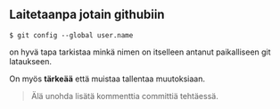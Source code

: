 ## Laitetaanpa jotain githubiin

```
$ git config --global user.name
```
on hyvä tapa tarkistaa minkä nimen on itselleen antanut paikalliseen git lataukseen.

On myös **tärkeää** että muistaa tallentaa muutoksiaan.

> Älä unohda lisätä kommenttia committiä tehtäessä.
